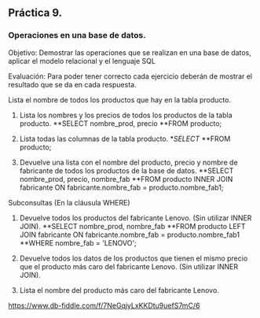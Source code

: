 ## Práctica 9.
### Operaciones en una base de datos.
Objetivo: Demostrar las operaciones que se realizan en una base de datos, aplicar el modelo relacional y el lenguaje SQL

Evaluación: Para poder tener correcto cada ejercicio deberán de mostrar el resultado que se da en cada respuesta.

Lista el nombre de todos los productos que hay en la tabla producto.


1. Lista los nombres y los precios de todos los productos de la tabla producto.
**SELECT nombre_prod, precio
**FROM producto;


2. Lista todas las columnas de la tabla producto.
**SELECT*
**FROM producto;


3. Devuelve una lista con el nombre del producto, precio y nombre de fabricante de
todos los productos de la base de datos.
**SELECT nombre_prod, precio, nombre_fab
**FROM producto INNER JOIN fabricante ON fabricante.nombre_fab = producto.nombre_fab1; 


Subconsultas (En la cláusula WHERE)
1. Devuelve todos los productos del fabricante Lenovo. (Sin utilizar INNER
JOIN).
**SELECT nombre_prod, nombre_fab
**FROM producto LEFT JOIN fabricante ON fabricante.nombre_fab = producto.nombre_fab1
**WHERE nombre_fab = 'LENOVO';


2. Devuelve todos los datos de los productos que tienen el mismo precio que el
producto más caro del fabricante Lenovo. (Sin utilizar INNER JOIN).



3. Lista el nombre del producto más caro del fabricante Lenovo.


https://www.db-fiddle.com/f/7NeGqjyLxKKDtu9uefS7mC/6
